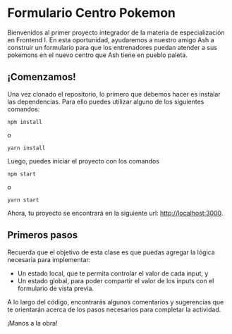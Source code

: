 # Formulario Centro Pokemon

Bienvenidos al primer proyecto integrador de la materia de especialización en
Frontend I. En esta oportunidad, ayudaremos a nuestro amigo Ash a construir un
formulario para que los entrenadores puedan atender a sus pokemons en el nuevo centro
que Ash tiene en pueblo paleta.

## ¡Comenzamos!

Una vez clonado el repositorio, lo primero que debemos hacer es instalar las dependencias.
Para ello puedes utilizar alguno de los siguientes comandos:

```
npm install
```

o

```
yarn install
```

Luego, puedes iniciar el proyecto con los comandos

```
npm start
```

o

```
yarn start
```

Ahora, tu proyecto se encontrará en la siguiente url: [http://localhost:3000](http://localhost:3000).

## Primeros pasos

Recuerda que el objetivo de esta clase es que puedas agregar la lógica necesaria para implementar:

- Un estado local, que te permita controlar el valor de cada input, y
- Un estado global, para poder compartir el valor de los inputs con el formulario
  de vista previa.

A lo largo del código, encontrarás algunos comentarios y sugerencias que te orientarán
acerca de los pasos necesarios para completar la actividad.

¡Manos a la obra!
